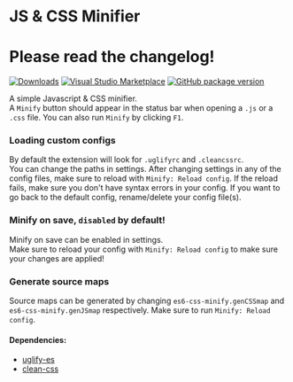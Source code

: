 # JS & CSS Minifier

# Please read the changelog!

[![Downloads](https://img.shields.io/vscode-marketplace/d/olback.es6-css-minify.svg?label=Downloads)](https://marketplace.visualstudio.com/items?itemName=olback.es6-css-minify)
[![Visual Studio Marketplace](https://img.shields.io/vscode-marketplace/v/olback.es6-css-minify.svg?label=VS%20Code%20Marketplace)](https://marketplace.visualstudio.com/items?itemName=olback.es6-css-minify)
[![GitHub package version](https://img.shields.io/github/package-json/v/olback/es6-css-minify/2.0.svg?logo=github&label=Github)](https://github.com/olback/es6-css-minify)


A simple Javascript & CSS minifier.  
A `Minify` button should appear in the status bar when opening a `.js` or a `.css` file. You can also run `Minify` by clicking `F1`.

### Loading custom configs
By default the extension will look for `.uglifyrc` and `.cleancssrc`.  
You can change the paths in settings. After changing settings in any of the config files, make sure to reload with `Minify: Reload config`. If the reload fails, make sure you don't have syntax errors in your config. If you want to go back to the default config, rename/delete your config file(s).

### Minify on save, `disabled` by default!
Minify on save can be enabled in settings.  
Make sure to reload your config with `Minify: Reload config` to make sure your changes are applied!  

### Generate source maps
Source maps can be generated by changing `es6-css-minify.genCSSmap` and `es6-css-minify.genJSmap` respectively. Make sure to run `Minify: Reload config`.

#### Dependencies:
* [uglify-es](https://www.npmjs.com/package/uglify-es)
* [clean-css](https://www.npmjs.com/package/clean-css)
